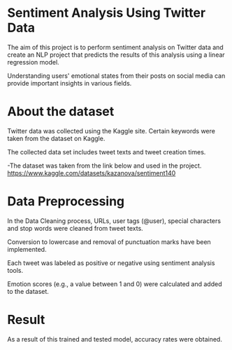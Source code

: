 # Sentiment Analysis Using Twitter Data

The aim of this project is to perform sentiment analysis on Twitter data and create an NLP project that predicts the results of this analysis using a linear regression model.

Understanding users' emotional states from their posts on social media can provide important insights in various fields.

# About the dataset

Twitter data was collected using the Kaggle site. Certain keywords were taken from the dataset on Kaggle.

The collected data set includes tweet texts and tweet creation times.

-The dataset was taken from the link below and used in the project.
https://www.kaggle.com/datasets/kazanova/sentiment140

# Data Preprocessing

In the Data Cleaning process, URLs, user tags (@user), special characters and stop words were cleaned from tweet texts.

Conversion to lowercase and removal of punctuation marks have been implemented.

Each tweet was labeled as positive or negative using sentiment analysis tools.

Emotion scores (e.g., a value between 1 and 0) were calculated and added to the dataset.

# Result

As a result of this trained and tested model, accuracy rates were obtained.
